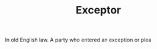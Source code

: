 ---
title: Exceptor
letter: E
permalink: "/definitions/bld-exceptor.html"
body: In old English law. A party who entered an exception or plea
published_at: '2018-07-07'
source: Black's Law Dictionary 2nd Ed (1910)
layout: post
---